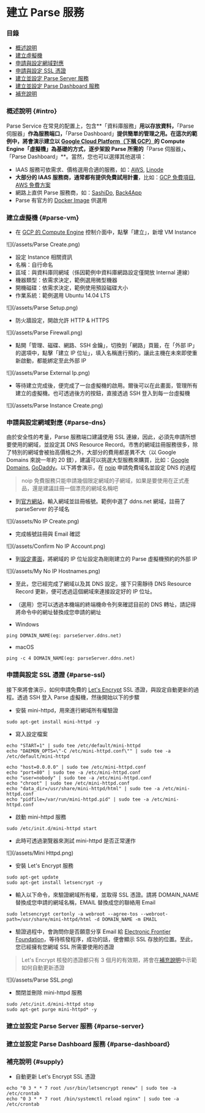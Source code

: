 # 建立  Parse 服務

### 目錄

* [概述說明](#intro)
* [建立虛擬機](#parse-vm)
* [申請與設定網域對應](#parse-dns)
* [申請與設定 SSL 憑證](#parse-ssl)
* [建立並設定 Parse Server 服務](#parse-server)
* [建立並設定 Parse Dashboard 服務](#parse-dashboard)
* [補充說明](#supply)

### 概述說明 {#intro}

Parse Service 在常見的配置上，包含**「資料庫服務」**用以存放資料，**「Parse 伺服器」**作為服務端口，**「Parse Dashboard」**提供簡單的管理之用。在這次的範例中，將會演示建立以 [Google Cloud Platform（下稱 GCP）](https://cloud.google.com/)的 Compute Engine「虛擬機」為基礎的方式，逐步架設 Parse 所需的**「Parse 伺服器」**、**「Parse Dashboard」**。當然，您也可以選擇其他選項：
* IAAS 服務可依需求、價格選用合適的服務，如：[AWS](https://aws.amazon.com/), [Linode](https://www.linode.com/)
* **大部分的 IAAS 服務商，通常都有提供免費試用計畫**，比如：[GCP 免費項目](https://cloud.google.com/free/), [AWS 免費方案](https://aws.amazon.com/tw/free/)
* 網路上直供 Parse 服務商，如：[SashiDo](https://www.sashido.io/), [Back4App](https://www.back4app.com/)
* Parse 有官方的 [Docker Image](https://hub.docker.com/r/parseplatform/parse-server/) 供選用

### 建立虛擬機 {#parse-vm}

* 在 [GCP 的 Compute Engine](https://console.cloud.google.com/compute) 控制介面中，點擊「建立」，新增 VM Instance

![](/assets/Parse Create.png)

* 設定 Instance 相關資訊
 * 名稱：自行命名
 * 區域：與資料庫同網域（係因範例中資料庫網路設定僅開放 Internal 連線）
 * 機器類型：依需求決定，範例選用微型機器
 * 開機磁碟：依需求決定，範例使用預設磁碟大小
 * 作業系統：範例選用 Ubuntu 14.04 LTS

![](/assets/Parse Setup.png)

* 防火牆設定，開啟允許 HTTP & HTTPS

![](/assets/Parse Firewall.png)

* 點開「管理、磁碟、網路、SSH 金鑰」，切換到「網路」頁籤，在「外部 IP」的選項中，點擊「建立 IP 位址」，填入名稱進行預約，讓此主機在未來即使重新啟動，都能綁定至此外部 IP

![](/assets/Parse External Ip.png)

* 等待建立完成後，便完成了一台虛擬機的啟用。爾後可以在此畫面，管理所有建立的虛擬機。也可透過後方的按鈕，直接透過 SSH 登入到每一台虛擬機

![](/assets/Parse Instance Create.png)

### 申請與設定網域對應 {#parse-dns}

由於安全性的考量，Parse 服務端口建議使用 SSL 連線，因此，必須先申請所想要使用的網域，並設定其 DNS Resource Record。市售的網域註冊服務很多，除了特別的網域會被抬高價格之外，大部分的費用都差異不大（以 Google Domains 來說一年約 20 鎂），建議可以挑選大型服務來購買，比如：[Google Domains](https://domains.google), [GoDaddy](https://godaddy.com)。以下將會演示，在 [noip](https://www.noip.com) 申請免費域名並設定 DNS 的過程

> noip 免費服務只能申請幾個限定網域的子網域，如果是要使用在正式產品，還是建議註冊一個漂亮的網域名稱吧

* 到[官方網站](https://www.noip.com/)，輸入網域並註冊帳號。範例中選了 ddns.net 網域，註冊了 parseServer 的子域名

![](/assets/No IP Create.png)

* 完成帳號註冊與 Email 確認

![](/assets/Confirm No IP Account.png)

* 到[設定畫面](https://my.noip.com/#!/dynamic-dns)，將網域的 IP 位址設定為剛剛建立的 Parse 虛擬機預約的外部 IP

![](/assets/My No IP Hostnames.png)

* 至此，您已經完成了網域以及其 DNS 設定。接下只需靜待 DNS Resource Record 更新，便可透過這個網域來連接設定好的 IP 位址。

* （選用）您可以透過本機端的終端機命令列來確認目前的 DNS 轉址，請記得將命令中的網址替換成您申請的網址

 * Windows
 
 ```
 ping DOMAIN_NAME(eg: parseServer.ddns.net)
 ```
 
 * macOS
 
 ```
 ping -c 4 DOMAIN_NAME(eg: parseServer.ddns.net)
 ```

### 申請與設定 SSL 憑證 {#parse-ssl}

接下來將會演示，如何申請免費的 [Let's Encrypt](https://letsencrypt.org/) SSL 憑證，與設定自動更新的過程。透過 SSH 登入 Parse 虛擬機，然後開始以下的步驟

* 安裝 mini-httpd，用來進行網域所有權驗證

```
sudo apt-get install mini-httpd -y
```

* 寫入設定檔案

```
echo "START=1" | sudo tee /etc/default/mini-httpd
echo "DAEMON_OPTS=\"-C /etc/mini-httpd.conf\"" | sudo tee -a /etc/default/mini-httpd

echo "host=0.0.0.0" | sudo tee /etc/mini-httpd.conf
echo "port=80" | sudo tee -a /etc/mini-httpd.conf
echo "user=nobody" | sudo tee -a /etc/mini-httpd.conf
echo "chroot" | sudo tee /etc/mini-httpd.conf
echo "data_dir=/usr/share/mini-httpd/html" | sudo tee -a /etc/mini-httpd.conf
echo "pidfile=/var/run/mini-httpd.pid" | sudo tee -a /etc/mini-httpd.conf
```

* 啟動 mini-httpd 服務

```
sudo /etc/init.d/mini-httpd start
```

* 此時可透過瀏覽器來測試 mini-httpd 是否正常運作

![](/assets/Mini Httpd.png)

* 安裝 Let's Encrypt 服務

```
sudo apt-get update
sudo apt-get install letsencrypt -y
```

* 輸入以下命令，來驗證網域所有權，並取得 SSL 憑證。請將 DOMAIN_NAME 替換成您申請的網域名稱，EMAIL 替換成您的聯絡用 Email

```
sudo letsencrypt certonly -a webroot --agree-tos --webroot-path=/usr/share/mini-httpd/html -d DOMAIN_NAME -m EMAIL
```

* 驗證過程中，會詢問你是否願意分享 Email 給 [Electronic Frontier Foundation](https://zh.wikipedia.org/wiki/%E7%94%B5%E5%AD%90%E5%89%8D%E5%93%A8%E5%9F%BA%E9%87%91%E4%BC%9A)，等待核發程序，成功的話，便會顯示 SSL 存放的位置。至此，您已經擁有您網域 SSL 所需要使用的憑證

 > Let's Encrypt 核發的憑證都只有 3 個月的有效期，將會在[補充說明](#supply)中示範如何自動更新憑證

![](/assets/Parse SSL.png)

* 關閉並刪除 mini-httpd 服務

```
sudo /etc/init.d/mini-httpd stop
sudo apt-get purge mini-httpd* -y
```

### 建立並設定 Parse Server 服務 {#parse-server}

### 建立並設定 Parse Dashboard 服務 {#parse-dashboard}

### 補充說明 {#supply}

* 自動更新 Let's Encrypt SSL 憑證

```
echo "0 3 * * 7 root /usr/bin/letsencrypt renew" | sudo tee -a /etc/crontab
echo "0 3 * * 7 root /bin/systemctl reload nginx" | sudo tee -a /etc/crontab
```